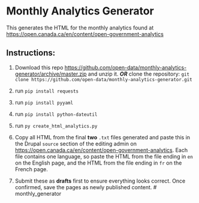 # Monthly Analytics Generator
This generates the HTML for the monthly analytics found at https://open.canada.ca/en/content/open-government-analytics

## Instructions:

1) Download this repo https://github.com/open-data/monthly-analytics-generator/archive/master.zip and unzip it. ___OR___ clone the repository: `git clone https://github.com/open-data/monthly-analytics-generator.git`
2) run `pip install requests`
3) run `pip install pyyaml` 

4) run `pip install python-dateutil`

5) run `py create_html_analytics.py`

6) Copy all HTML from the final **two** `.txt` files generated and paste this in the Drupal `source` section of the editing admin on https://open.canada.ca/en/content/open-government-analytics. Each file contains one language, so paste the HTML from the file ending in `en` on the English page, and the HTML from the file ending in `fr` on the French page.

7) Submit these as **drafts** first to ensure everything looks correct. Once confirmed, save the pages as newly published content.
#   m o n t h l y _ g e n e r a t o r  
 